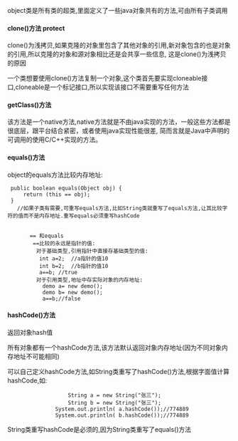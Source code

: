 
object类是所有类的超类,里面定义了一些java对象共有的方法,可由所有子类调用

#### clone()方法 protect

   clone()为浅拷贝,如果克隆的对象里包含了其他对象的引用,新对象包含的也是对象的引用,所以克隆的对象和源对象相比还是会共享一些信息,
   这是clone()为浅拷贝的原因

   一个类想要使用clone()方法复制一个对象,这个类首先要实现cloneable接口,cloneable是一个标记接口,所以实现该接口不需要重写任何方法
    
#### getClass()方法
   
   该方法是一个native方法,native方法就是不由java实现的方法，一般这些方法都是很底层，跟平台结合紧密，或者使用java实现性能很差,
   简而言就是Java中声明的可调用的使用C/C++实现的方法。
     
#### equals()方法
    
   object的equals方法比较内存地址:
             
     public boolean equals(Object obj) {
         return (this == obj);
     }
       //如果子类有需要,可重写equals方法,比如String类就重写了equals方法,让其比较字符的值而不是内存地址.重写equals必须重写hashCode
          
          
           == 和equals
            ==比较的永远是指针的值:
             对于基础类型,引用指针中直接存基础类型的值:
              int a=2;  //a指针的值10
              int b=2;  //b指针的值10
              a==b; //true
             对于引用类型,地址中存实际对象的内存地址:
               demo a= new demo();
               demo b= new demo();
               a==b;//false
     
#### hashCode()方法

   返回对象hash值
   
   所有对象都有一个hashCode方法,该方法默认返回对象内存地址(因为不同对象内存地址不可能相同)
   
   可以自己定义hashCode方法,如String类重写了hashCode()方法,根据字面值计算hashCode,如:
   
                       String a = new String("张三");
                       String b = new String("张三");
                   System.out.println( a.hashCode());//774889
                   System.out.println( b.hashCode());//774889
                   
   String类重写hashCode是必须的,因为String类重写了equals()方法
             
             
             
             
             
             
             
             
             
             
             
             
             
             
             
             
             
             
             
             
